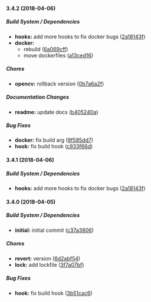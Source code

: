 #### 3.4.2 (2018-04-06)

##### Build System / Dependencies

* **hooks:**  add more hooks to fix docker bugs ([2a18143f](https://github.com/SkeLLLa/docker-opencv/commit/2a18143fc1de649606937c5d877ff71ef5144627))
* **docker:**
  *  rebuild ([6a069cff](https://github.com/SkeLLLa/docker-opencv/commit/6a069cff0b78920d366f18f981d3638448114b69))
  *  move dockerfiles ([a13ced16](https://github.com/SkeLLLa/docker-opencv/commit/a13ced167dd187354407fc47c1187e40b8075e80))

##### Chores

* **opencv:**  rollback version ([0b7a6a2f](https://github.com/SkeLLLa/docker-opencv/commit/0b7a6a2f28e7c686f784e07095395c9372e50202))

##### Documentation Changes

* **readme:**  update docs ([b405240a](https://github.com/SkeLLLa/docker-opencv/commit/b405240a1de28d7ec862345b70ab099aafff8a70))

##### Bug Fixes

* **docker:**  fix build arg ([9f585dd7](https://github.com/SkeLLLa/docker-opencv/commit/9f585dd7fb30f280134073a7c9e0d32401b04c69))
* **hook:**  fix build hook ([c933f66d](https://github.com/SkeLLLa/docker-opencv/commit/c933f66d847a0802a60bbe8d64a3e1d60c65e73f))

#### 3.4.1 (2018-04-06)

##### Build System / Dependencies

* **hooks:**  add more hooks to fix docker bugs ([2a18143f](https://github.com/SkeLLLa/docker-opencv/commit/2a18143fc1de649606937c5d877ff71ef5144627))

#### 3.4.0 (2018-04-05)

##### Build System / Dependencies

* **initial:**  initial commit ([c37a3806](https://github.com/SkeLLLa/docker-opencv/commit/c37a380628f55443eabcc3094d25f38fabd8e4a7))

##### Chores

* **revert:**  version ([6d2abf54](https://github.com/SkeLLLa/docker-opencv/commit/6d2abf5485cfdc8332820c3d0ea43f9884bb4071))
* **lock:**  add lockfile ([3f7a07bf](https://github.com/SkeLLLa/docker-opencv/commit/3f7a07bfa356b1861155c9326d32b86e16c54cc2))

##### Bug Fixes

* **hook:**  fix build hook ([3b51cac6](https://github.com/SkeLLLa/docker-opencv/commit/3b51cac66d94642025a82c3bd659e7b1ef8ef86f))

